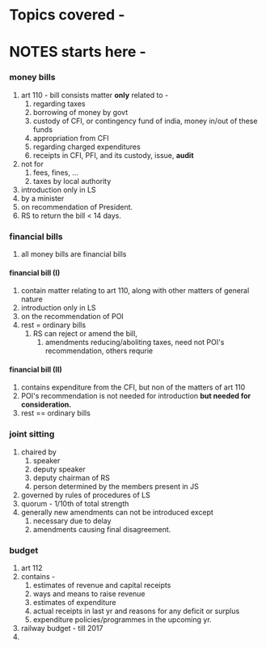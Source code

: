 
# Topics covered - 


# NOTES starts here -
### money bills
1. art 110 - bill consists matter **only** related to - 
	1. regarding taxes 
	2. borrowing of money by govt
	3. custody of CFI, or contingency fund of india, money in/out of these funds
	4. appropriation from CFI
	5. regarding charged expenditures
	6. receipts in CFI, PFI, and its custody, issue, **audit**
2. not for
	1. fees, fines, ...
	2. taxes by local authority
3. introduction only in LS
4. by a minister
5. on recommendation of President.
6. RS to return the bill < 14 days.

### financial bills
1. all money bills are financial bills
#### financial bill (I) 
1. contain matter relating to art 110, along with other matters of general nature
2. introduction only in LS
3. on the recommendation of POI
4. rest = ordinary bills
	1. RS can reject or amend the bill,
		1. amendments reducing/aboliting taxes, need not POI's recommendation, others requrie
#### financial bill (II)
1. contains expenditure from the CFI, but non of the matters of art 110
2. POI's recommendation is not needed for introduction **but needed for consideration.**
3. rest == ordinary bills

### joint sitting
1. chaired by
	1. speaker 
	2. deputy speaker
	3. deputy chairman of RS
	4. person determined by the members present in JS
2. governed by rules of procedures of LS
3. quorum - 1/10th of total strength
4. generally new amendments can not be introduced except
	1. necessary due to delay
	2. amendments causing final disagreement.
### budget
1. art 112
2. contains - 
	1. estimates of revenue and capital receipts
	2. ways and means to raise revenue
	3. estimates of expenditure
	4. actual receipts in last yr and reasons for any deficit or surplus
	5. expenditure policies/programmes in the upcoming yr.
3. railway budget - till 2017
4. 
